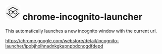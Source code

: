 # ![image info](./images/incognitolauncher@48px.png) chrome-incognito-launcher
This automatically launches a new incognito window with the current url.

https://chrome.google.com/webstore/detail/incognito-launcher/ipobjholhnadnkgkapnpbdcnogdfdepd

